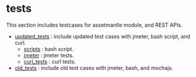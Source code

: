 # tests

This section includes testcases for assetmantle module, and REST APIs.

- [updated_tests](./updated_tests/) : include updated test cases with jmeter, bash script, and curl.
  - [scripts](./updated_tests/shell/) : bash script.
  - [jmeter](./updated_tests/jmeter/) : jmeter tests.
  - [curl_tests](./updated_tests/curl_tests/) : curl tests.
- [old_tests](./old_tests) : include old test cases with jmeter, bash, and mochajs.
